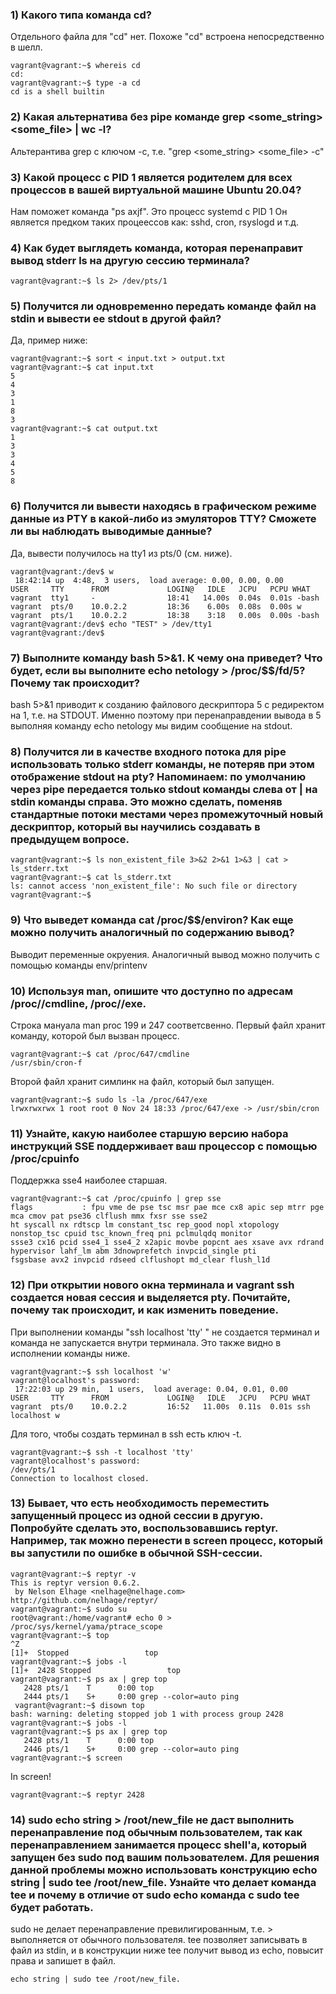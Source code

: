 ### 1) Какого типа команда cd?
Отдельного файла для "сd" нет. Похоже "cd" встроена непосредственно в шелл. 

	vagrant@vagrant:~$ whereis cd
	cd:
	vagrant@vagrant:~$ type -a cd
	cd is a shell builtin

### 2) Какая альтернатива без pipe команде grep <some_string> <some_file> | wc -l?
Альтерантива grep c ключом -c, т.е. "grep <some_string> <some_file> -с"

### 3) Какой процесс с PID 1 является родителем для всех процессов в вашей виртуальной машине Ubuntu 20.04?
Нам поможет команда "ps axjf". Это процесс systemd с PID 1
Он является предком таких процеессов как: sshd, cron, rsyslogd и т.д.

### 4) Как будет выглядеть команда, которая перенаправит вывод stderr ls на другую сессию терминала?

	vagrant@vagrant:~$ ls 2> /dev/pts/1

### 5) Получится ли одновременно передать команде файл на stdin и вывести ее stdout в другой файл? 
Да, пример ниже:

	vagrant@vagrant:~$ sort < input.txt > output.txt
	vagrant@vagrant:~$ cat input.txt
	5
	4
	3
	1
	8
	3
	vagrant@vagrant:~$ cat output.txt
	1
	3
	3
	4
	5
	8
	
### 6) Получится ли вывести находясь в графическом режиме данные из PTY в какой-либо из эмуляторов TTY? Сможете ли вы наблюдать выводимые данные?
Да, вывести получилось на tty1 из pts/0 (см. ниже).

	vagrant@vagrant:/dev$ w
	 18:42:14 up  4:48,  3 users,  load average: 0.00, 0.00, 0.00
	USER     TTY      FROM             LOGIN@   IDLE   JCPU   PCPU WHAT
	vagrant  tty1     -                18:41   14.00s  0.04s  0.01s -bash
	vagrant  pts/0    10.0.2.2         18:36    6.00s  0.08s  0.00s w
	vagrant  pts/1    10.0.2.2         18:38    3:18   0.00s  0.00s -bash
	vagrant@vagrant:/dev$ echo "TEST" > /dev/tty1
	vagrant@vagrant:/dev$ 

### 7) Выполните команду bash 5>&1. К чему она приведет? Что будет, если вы выполните echo netology > /proc/$$/fd/5? Почему так происходит?

bash 5>&1 приводит к созданию файлового дескриптора 5 с редиректом на 1, т.е. на STDOUT. Именно поэтому при перенаправдении вывода в 5 выполняя команду echo netology мы видим сообщение на stdout.

### 8) Получится ли в качестве входного потока для pipe использовать только stderr команды, не потеряв при этом отображение stdout на pty? Напоминаем: по умолчанию через pipe передается только stdout команды слева от | на stdin команды справа. Это можно сделать, поменяв стандартные потоки местами через промежуточный новый дескриптор, который вы научились создавать в предыдущем вопросе.

	vagrant@vagrant:~$ ls non_existent_file 3>&2 2>&1 1>&3 | cat > ls_stderr.txt
	vagrant@vagrant:~$ cat ls_stderr.txt
	ls: cannot access 'non_existent_file': No such file or directory
	vagrant@vagrant:~$

### 9) Что выведет команда cat /proc/$$/environ? Как еще можно получить аналогичный по содержанию вывод?
Выводит переменные окруения. Аналогичный вывод можно получить с помощью команды env/printenv

### 10) Используя man, опишите что доступно по адресам /proc/<PID>/cmdline, /proc/<PID>/exe.
Строка мануала man proc 199 и 247 соответсвенно.
Первый файл хранит команду, которой был вызван процесс.

	vagrant@vagrant:~$ cat /proc/647/cmdline
	/usr/sbin/cron-f
	
Второй файл хранит симлинк на файл, который был запущен.

	vagrant@vagrant:~$ sudo ls -la /proc/647/exe
	lrwxrwxrwx 1 root root 0 Nov 24 18:33 /proc/647/exe -> /usr/sbin/cron  

### 11) Узнайте, какую наиболее старшую версию набора инструкций SSE поддерживает ваш процессор с помощью /proc/cpuinfo
Поддержка sse4 наиболее старшая.

	vagrant@vagrant:~$ cat /proc/cpuinfo | grep sse
	flags           : fpu vme de pse tsc msr pae mce cx8 apic sep mtrr pge mca cmov pat pse36 clflush mmx fxsr sse sse2 
	ht syscall nx rdtscp lm constant_tsc rep_good nopl xtopology nonstop_tsc cpuid tsc_known_freq pni pclmulqdq monitor 
	ssse3 cx16 pcid sse4_1 sse4_2 x2apic movbe popcnt aes xsave avx rdrand hypervisor lahf_lm abm 3dnowprefetch invpcid_single pti 
	fsgsbase avx2 invpcid rdseed clflushopt md_clear flush_l1d

### 12) При открытии нового окна терминала и vagrant ssh создается новая сессия и выделяется pty. Почитайте, почему так происходит, и как изменить поведение.

При выполнении команды "ssh localhost 'tty' " не создается терминал и команда не запускается внутри терминала. Это также видно в исполнении команды ниже.

	vagrant@vagrant:~$ ssh localhost 'w'
	vagrant@localhost's password:
	 17:22:03 up 29 min,  1 users,  load average: 0.04, 0.01, 0.00
	USER     TTY      FROM             LOGIN@   IDLE   JCPU   PCPU WHAT
	vagrant  pts/0    10.0.2.2         16:52   11.00s  0.11s  0.01s ssh localhost w

Для того, чтобы создать терминал в ssh есть ключ -t. 

	vagrant@vagrant:~$ ssh -t localhost 'tty'
	vagrant@localhost's password:
	/dev/pts/1
	Connection to localhost closed.

### 13) Бывает, что есть необходимость переместить запущенный процесс из одной сессии в другую. Попробуйте сделать это, воспользовавшись reptyr. Например, так можно перенести в screen процесс, который вы запустили по ошибке в обычной SSH-сессии.

	vagrant@vagrant:~$ reptyr -v
	This is reptyr version 0.6.2.
	 by Nelson Elhage <nelhage@nelhage.com>
	http://github.com/nelhage/reptyr/
	vagrant@vagrant:~$ sudo su
	root@vagrant:/home/vagrant# echo 0 > /proc/sys/kernel/yama/ptrace_scope
	vagrant@vagrant:~$ top
	^Z
	[1]+  Stopped                 top
	vagrant@vagrant:~$ jobs -l
	[1]+  2428 Stopped                 top
	vagrant@vagrant:~$ ps ax | grep top
	   2428 pts/1    T      0:00 top
	   2444 pts/1    S+     0:00 grep --color=auto ping
	 vagrant@vagrant:~$ disown top
	bash: warning: deleting stopped job 1 with process group 2428
	vagrant@vagrant:~$ jobs -l
	vagrant@vagrant:~$ ps ax | grep top
	   2428 pts/1    T      0:00 top
	   2446 pts/1    S+     0:00 grep --color=auto ping
	vagrant@vagrant:~$ screen

In screen!

	vagrant@vagrant:~$ reptyr 2428

### 14) sudo echo string > /root/new_file не даст выполнить перенаправление под обычным пользователем, так как перенаправлением занимается процесс shell'а, который запущен без sudo под вашим пользователем. Для решения данной проблемы можно использовать конструкцию echo string | sudo tee /root/new_file. Узнайте что делает команда tee и почему в отличие от sudo echo команда с sudo tee будет работать.

sudo не делает перенаправление превилигированным, т.е. > выполняется от обычного пользователя. 
tee позволяет записывать в файл из stdin, и в конструкции ниже tee получит вывод из echo, повысит права и запишет в файл.

	echo string | sudo tee /root/new_file.